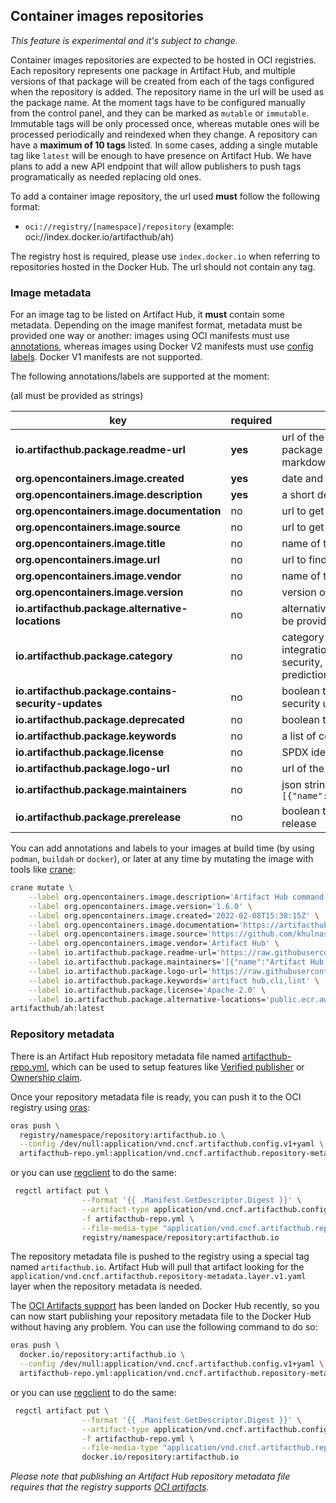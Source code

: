 ## Container images repositories

*This feature is experimental and it's subject to change.*

Container images repositories are expected to be hosted in OCI registries. Each repository represents one package in Artifact Hub, and multiple versions of that package will be created from each of the tags configured when the repository is added. The repository name in the url will be used as the package name. At the moment tags have to be configured manually from the control panel, and they can be marked as `mutable` or `immutable`. Immutable tags will be only processed once, whereas mutable ones will be processed periodically and reindexed when they change. A repository can have a **maximum of 10 tags** listed. In some cases, adding a single mutable tag like `latest` will be enough to have presence on Artifact Hub. We have plans to add a new API endpoint that will allow publishers to push tags programatically as needed replacing old ones.

To add a container image repository, the url used **must** follow the following format:

- `oci://registry/[namespace]/repository` (example: oci://index.docker.io/artifacthub/ah)

The registry host is required, please use `index.docker.io` when referring to repositories hosted in the Docker Hub. The url should not contain any tag.

### Image metadata

For an image tag to be listed on Artifact Hub, it **must** contain some metadata. Depending on the image manifest format, metadata must be provided one way or another: images using OCI manifests must use [annotations](https://github.com/opencontainers/image-spec/blob/main/annotations.md), whereas images using Docker V2 manifests must use [config labels](https://docs.docker.com/engine/reference/builder/#label). Docker V1 manifests are not supported.

The following annotations/labels are supported at the moment:

(all must be provided as strings)

| key                                                  | required | description                                                                                                                                                              |
| ---------------------------------------------------- | -------- | ------------------------------------------------------------------------------------------------------------------------------------------------------------------------ |
| **io.artifacthub.package.readme-url**                | **yes**  | url of the readme file (in markdown format) for this package version. Please make sure it points to a raw markdown document, not HTML                                    |
| **org.opencontainers.image.created**                 | **yes**  | date and time on which the image was built (RFC3339)                                                                                                                     |
| **org.opencontainers.image.description**             | **yes**  | a short description of the package                                                                                                                                       |
| **org.opencontainers.image.documentation**           | no       | url to get documentation on the image                                                                                                                                    |
| **org.opencontainers.image.source**                  | no       | url to get source code for building the image                                                                                                                            |
| **org.opencontainers.image.title**                   | no       | name of the package nicely formatted                                                                                                                                     |
| **org.opencontainers.image.url**                     | no       | url to find more information on the image                                                                                                                                |
| **org.opencontainers.image.vendor**                  | no       | name of the distributing entity, organization or individual                                                                                                              |
| **org.opencontainers.image.version**                 | no       | version of the packaged software                                                                                                                                         |
| **io.artifacthub.package.alternative-locations**     | no       | alternative locations where this image is hosted. They can be provided as a comma separated list of images urls                                                          |
| **io.artifacthub.package.category**                  | no       | category of the package (ai-machine-learning, database, integration-delivery, monitoring-logging, networking, security, storage, streaming-messaging or skip-prediction) |
| **io.artifacthub.package.contains-security-updates** | no       | boolean that indicates if this image version contains security updates                                                                                                   |
| **io.artifacthub.package.deprecated**                | no       | boolean that indicates if this image version is deprecated                                                                                                               |
| **io.artifacthub.package.keywords**                  | no       | a list of comma separated keywords about this image                                                                                                                      |
| **io.artifacthub.package.license**                   | no       | SPDX identifier of the package license                                                                                                                                   |
| **io.artifacthub.package.logo-url**                  | no       | url of the logo image                                                                                                                                                    |
| **io.artifacthub.package.maintainers**               | no       | json string with an array of maintainers. Example: `[{"name":"maintainer","email":"maintainer@email.com"}]`                                                              |
| **io.artifacthub.package.prerelease**                | no       | boolean that indicates if this image version is a pre-release                                                                                                            |

You can add annotations and labels to your images at build time (by using `podman`, `buildah` or `docker`), or later at any time by mutating the image with tools like [crane](https://github.com/google/go-containerregistry/tree/main/cmd/crane):

```sh
crane mutate \
    --label org.opencontainers.image.description='Artifact Hub command line tool' \
    --label org.opencontainers.image.version='1.6.0' \
    --label org.opencontainers.image.created='2022-02-08T15:38:15Z' \
    --label org.opencontainers.image.documentation='https://artifacthub.io/docs/topics/cli' \
    --label org.opencontainers.image.source='https://github.com/khulnasoft/hub/tree/c2a6e0866ab13422221f2f458026b4506acd6b53/cmd/ah' \
    --label org.opencontainers.image.vendor='Artifact Hub' \
    --label io.artifacthub.package.readme-url='https://raw.githubusercontent.com/artifacthub/hub/c2a6e0866ab13422221f2f458026b4506acd6b53/docs/cli.md' \
    --label io.artifacthub.package.maintainers='[{"name":"Artifact Hub maintainers","email":"cncf-artifacthub-maintainers@lists.cncf.io"}]' \
    --label io.artifacthub.package.logo-url='https://raw.githubusercontent.com/artifacthub/hub/master/docs/logo/logo.svg' \
    --label io.artifacthub.package.keywords='artifact hub,cli,lint' \
    --label io.artifacthub.package.license='Apache-2.0' \
    --label io.artifacthub.package.alternative-locations='public.ecr.aws/artifacthub/ah:v1.6.0' \
artifacthub/ah:latest
```

### Repository metadata

There is an Artifact Hub repository metadata file named [artifacthub-repo.yml](https://github.com/khulnasoft/hub/blob/master/docs/metadata/artifacthub-repo.yml), which can be used to setup features like [Verified publisher](https://github.com/khulnasoft/hub/blob/master/docs/repositories.md#verified-publisher) or [Ownership claim](https://github.com/khulnasoft/hub/blob/master/docs/repositories.md#ownership-claim).

Once your repository metadata file is ready, you can push it to the OCI registry using [oras](https://oras.land/cli/):

```bash
oras push \
  registry/namespace/repository:artifacthub.io \
  --config /dev/null:application/vnd.cncf.artifacthub.config.v1+yaml \
  artifacthub-repo.yml:application/vnd.cncf.artifacthub.repository-metadata.layer.v1.yaml
```

or you can use [regclient](https://github.com/regclient/regclient) to do the same:
```bash
 regctl artifact put \
                --format '{{ .Manifest.GetDescriptor.Digest }}' \
                --artifact-type application/vnd.cncf.artifacthub.config.v1+yaml \
                -f artifacthub-repo.yml \
                --file-media-type "application/vnd.cncf.artifacthub.repository-metadata.layer.v1.yaml" \
                registry/namespace/repository:artifacthub.io
```

The repository metadata file is pushed to the registry using a special tag named `artifacthub.io`. Artifact Hub will pull that artifact looking for the `application/vnd.cncf.artifacthub.repository-metadata.layer.v1.yaml` layer when the repository metadata is needed.

The [OCI Artifacts support](https://www.docker.com/blog/announcing-docker-hub-oci-artifacts-support/) has been landed on Docker Hub recently, so you can now start publishing your repository metadata file to the Docker Hub without having any problem. You can use the following command to do so:

```bash
oras push \
  docker.io/repository:artifacthub.io \
  --config /dev/null:application/vnd.cncf.artifacthub.config.v1+yaml \
  artifacthub-repo.yml:application/vnd.cncf.artifacthub.repository-metadata.layer.v1.yaml
```

or you can use [regclient](https://github.com/regclient/regclient) to do the same:

```bash
 regctl artifact put \
                --format '{{ .Manifest.GetDescriptor.Digest }}' \
                --artifact-type application/vnd.cncf.artifacthub.config.v1+yaml \
                -f artifacthub-repo.yml \
                --file-media-type "application/vnd.cncf.artifacthub.repository-metadata.layer.v1.yaml" \
                docker.io/repository:artifacthub.io
```

*Please note that publishing an Artifact Hub repository metadata file requires that the registry supports [OCI artifacts](https://oras.land/implementors/).*
